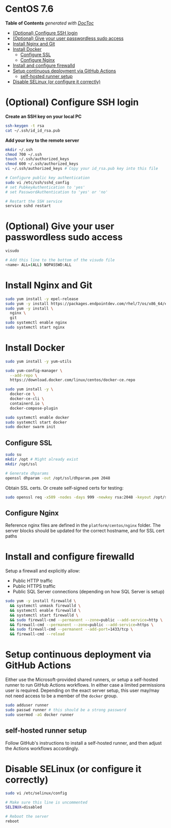 # CentOS 7.6

<!-- START doctoc generated TOC please keep comment here to allow auto update -->
<!-- DON'T EDIT THIS SECTION, INSTEAD RE-RUN doctoc TO UPDATE -->
**Table of Contents**  *generated with [DocToc](https://github.com/thlorenz/doctoc)*

- [(Optional) Configure SSH login](#optional-configure-ssh-login)
- [(Optional) Give your user passwordless sudo access](#optional-give-your-user-passwordless-sudo-access)
- [Install Nginx and Git](#install-nginx-and-git)
- [Install Docker](#install-docker)
  - [Configure SSL](#configure-ssl)
  - [Configure Nginx](#configure-nginx)
- [Install and configure firewalld](#install-and-configure-firewalld)
- [Setup continuous deployment via GitHub Actions](#setup-continuous-deployment-via-github-actions)
  - [self-hosted runner setup](#self-hosted-runner-setup)
- [Disable SELinux (or configure it correctly)](#disable-selinux-or-configure-it-correctly)

<!-- END doctoc generated TOC please keep comment here to allow auto update -->

# (Optional) Configure SSH login

**Create an SSH key on your local PC**
```sh
ssh-keygen -t rsa
cat ~/.ssh/id_id_rsa.pub
```

**Add your key to the remote server**
```sh
mkdir ~/.ssh
chmod 700 ~/.ssh
touch ~/.ssh/authorized_keys
chmod 600 ~/.ssh/authorized_keys
vi ~/.ssh/authorized_keys # Copy your id_rsa.pub key into this file

# Configure public key authentication
sudo vi /etc/ssh/sshd_config
# set PubkeyAuthentication to 'yes'
# set PasswordAuthentication to 'yes' or 'no'

# Restart the SSH service
service sshd restart
```

# (Optional) Give your user passwordless sudo access

```sh
visudo

# Add this line to the bottom of the visudo file
<name> ALL=(ALL) NOPASSWD:ALL
```

# Install Nginx and Git

```sh
sudo yum install -y epel-release
sudo yum -y install https://packages.endpointdev.com/rhel/7/os/x86_64/endpoint-repo.x86_64.rpm
sudo yum -y install \
  nginx \
  git
sudo systemctl enable nginx
sudo systemctl start nginx
```

# Install Docker

```sh
sudo yum install -y yum-utils

sudo yum-config-manager \
  --add-repo \
  https://download.docker.com/linux/centos/docker-ce.repo

sudo yum install -y \
  docker-ce \
  docker-ce-cli \
  containerd.io \
  docker-compose-plugin

sudo systemctl enable docker
sudo systemctl start docker
sudo docker swarm init
```

## Configure SSL
```sh
sudo su
mkdir /opt # Might already exist
mkdir /opt/ssl

# Generate dhparams
openssl dhparam -out /opt/ssl/dhparam.pem 2048
```

Obtain SSL certs. Or create self-signed certs for testing:

```sh
sudo openssl req -x509 -nodes -days 999 -newkey rsa:2048 -keyout /opt/ssl/<hostname>.key -out  /opt/ssl/<hostname>.cer
```

## Configure Nginx
Reference nginx files are defined in the `platform/centos/nginx` folder. The server blocks should be updated for the correct hostname, and for SSL cert paths

# Install and configure firewalld
Setup a firewall and explicitly allow:

- Public HTTP traffic
- Public HTTPS traffic
- Public SQL Server connections (depending on how SQL Server is setup)

```sh
sudo yum -y install firewalld \
  && systemctl unmask firewalld \
  && systemctl enable firewalld \
  && systemctl start firewalld \
  && sudo firewall-cmd --permanent --zone=public --add-service=http \
  && firewall-cmd --permanent --zone=public --add-service=https \
  && sudo firewall-cmd --permanent --add-port=1433/tcp \
  && firewall-cmd --reload
```

# Setup continuous deployment via GitHub Actions
Either use the Microsoft-provided shared runners, or setup a self-hosted runner to run GitHub Actions workflows. In either case a limited permissions user is required. Depending on the exact server setup, this user may/may not need access to be a member of the `docker` group.

```sh
sudo adduser runner
sudo passwd runner # this should be a strong password
sudo usermod -aG docker runner
```

## self-hosted runner setup
Follow GitHub's instructions to install a self-hosted runner, and then adjust the Actions workflows accordingly.

# Disable SELinux (or configure it correctly)

```sh
sudo vi /etc/selinux/config

# Make sure this line is uncommented
SELINUX=disabled

# Reboot the server
reboot
```
